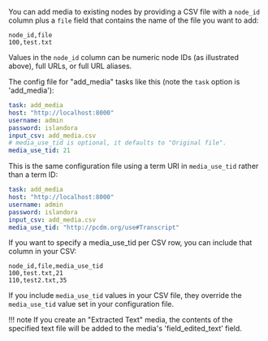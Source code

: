You can add media to existing nodes by providing a CSV file with a `node_id` column plus a `file` field that contains the name of the file you want to add:

```text
node_id,file
100,test.txt
```
Values in the `node_id` column can be numeric node IDs (as illustrated above), full URLs, or full URL aliases.

The config file for "add_media" tasks like this (note the `task` option is 'add_media'):

```yaml
task: add_media
host: "http://localhost:8000"
username: admin
password: islandora
input_csv: add_media.csv
# media_use_tid is optional, it defaults to "Original file".
media_use_tid: 21
```

This is the same configuration file using a term URI in `media_use_tid` rather than a term ID:

```yaml
task: add_media
host: "http://localhost:8000"
username: admin
password: islandora
input_csv: add_media.csv
media_use_tid: "http://pcdm.org/use#Transcript"
```

If you want to specify a media_use_tid per CSV row, you can include that column in your CSV:

```text
node_id,file,media_use_tid
100,test.txt,21
110,test2.txt,35
```

If you include `media_use_tid` values in your CSV file, they override the `media_use_tid` value set in your configuration file.

!!! note
    If you create an "Extracted Text" media, the contents of the specified text file will be added to the media's 'field_edited_text' field.
